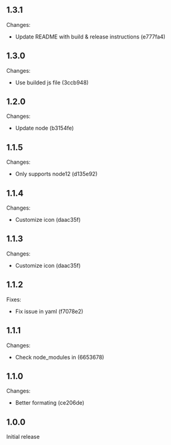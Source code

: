 ## 1.3.1

Changes:

- Update README with build & release instructions (e777fa4)

## 1.3.0

Changes:

- Use builded js file (3ccb948)

## 1.2.0

Changes:

- Update node (b3154fe)

## 1.1.5

Changes:

- Only supports node12 (d135e92)

## 1.1.4

Changes:

- Customize icon (daac35f)

## 1.1.3

Changes:

- Customize icon (daac35f)

## 1.1.2

Fixes:

- Fix issue in yaml (f7078e2)

## 1.1.1

Changes:

- Check node_modules in (6653678)

## 1.1.0

Changes:

- Better formating (ce206de)

## 1.0.0

Initial release
